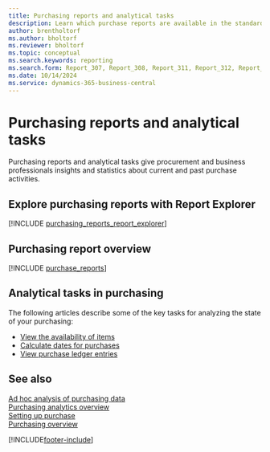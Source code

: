 ```yaml
---
title: Purchasing reports and analytical tasks
description: Learn which purchase reports are available in the standard version of Business Central so that you can keep track of your business.
author: brentholtorf
ms.author: bholtorf
ms.reviewer: bholtorf
ms.topic: conceptual
ms.search.keywords: reporting
ms.search.form: Report_307, Report_308, Report_311, Report_312, Report_313, Report_320, Report_709, Report_707, Report_709, Report_714, Report_716, Report_720 
ms.date: 10/14/2024
ms.service: dynamics-365-business-central
---
```

# Purchasing reports and analytical tasks

Purchasing reports and analytical tasks give procurement and business professionals insights and statistics about current and past purchase activities.

## Explore purchasing reports with Report Explorer

[!INCLUDE [purchasing_reports_report_explorer](includes/purchasing-reports-report-explorer-include.md)]

## Purchasing report overview

[!INCLUDE [purchase_reports](includes/purchase-reports-include.md)]

## Analytical tasks in purchasing

The following articles describe some of the key tasks for analyzing the state of your purchasing:

- [View the availability of items](inventory-how-availability-overview.md)
- [Calculate dates for purchases](purchasing-date-calculation-for-purchases.md)
- [View purchase ledger entries](purchasing-how-record-purchases.md#viewing-ledger-entries)

## See also

[Ad hoc analysis of purchasing data](ad-hoc-analysis-purchasing.md)  
[Purchasing analytics overview](purchasing-analytics-overview.md)  
[Setting up purchase](purchasing-setup-purchasing.md)  
[Purchasing overview](purchasing-manage-purchasing.md)  

[!INCLUDE[footer-include](includes/footer-banner.md)]
